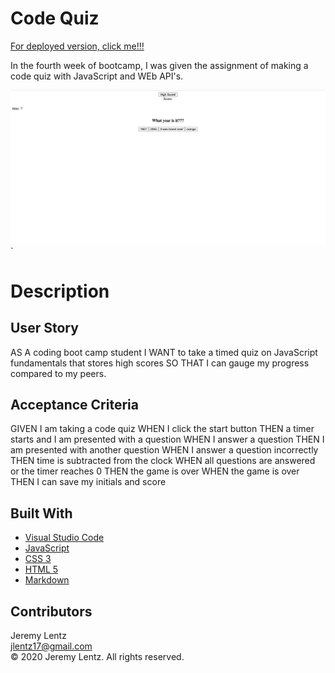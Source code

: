 # Code Quiz

[For deployed version, click me!!!](https://jlentz17.github.io/code-quiz/)

In the fourth week of bootcamp, I was given the assignment of making a code quiz with JavaScript and WEb API's.


![Image of Code Quiz](./codeQuiz.png/)`

# Description 

## User Story

AS A coding boot camp student
I WANT to take a timed quiz on JavaScript fundamentals that stores high scores
SO THAT I can gauge my progress compared to my peers.

## Acceptance Criteria

GIVEN I am taking a code quiz
WHEN I click the start button
THEN a timer starts and I am presented with a question
WHEN I answer a question
THEN I am presented with another question
WHEN I answer a question incorrectly
THEN time is subtracted from the clock
WHEN all questions are answered or the timer reaches 0
THEN the game is over
WHEN the game is over
THEN I can save my initials and score

## Built With

* [Visual Studio Code](https://code.visualstudio.com/)
* [JavaScript](https://developer.mozilla.org/en-US/docs/Web/JavaScript)
* [CSS 3](https://developer.mozilla.org/en-US/docs/Web/CSS)
* [HTML 5](https://developer.mozilla.org/en-US/docs/Web/Guide/HTML/HTML5)
* [Markdown](https://markdownguide.org/cheat-sheet/)


## Contributors

Jeremy Lentz <br> <jlentz17@gmail.com> <br> &copy; 2020 Jeremy Lentz. All rights reserved.
